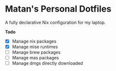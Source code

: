 # Matan's Personal Dotfiles

A fully declarative Nix configuration for my laptop.

**Todo**
- [x] Manage nix packages
- [x] Manage mise runtimes
- [ ] Manage brew packages
- [ ] Manage mas packages
- [ ] Manage dmgs directly downloaded

